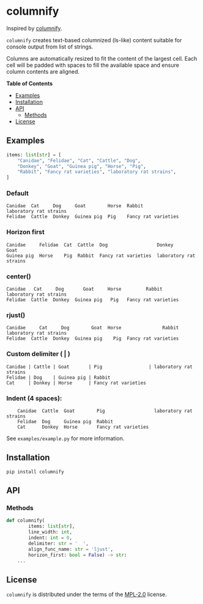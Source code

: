 # columnify

Inspired by [columnify](https://github.com/timoxley/columnify).

`columnify` creates text-based columnized (ls-like) content suitable for console output from list of strings.

Columns are automatically resized to fit the content of the largest cell. Each cell will be padded with spaces to fill the available space and ensure column contents are aligned.

**Table of Contents**

- [Examples](#examples)
- [Installation](#installation)
- [API](#api)
  - [Methods](#methods)
- [License](#license)

## Examples

```py
items: list[str] = [
    "Canidae", "Felidae", "Cat", "Cattle", "Dog",
    "Donkey", "Goat", "Guinea pig", "Horse", "Pig",
    "Rabbit", "Fancy rat varieties", "laboratory rat strains",
]
```

### Default

```text
Canidae  Cat     Dog     Goat        Horse  Rabbit               laboratory rat strains
Felidae  Cattle  Donkey  Guinea pig  Pig    Fancy rat varieties
```

### Horizon first

```text
Canidae     Felidae  Cat  Cattle  Dog                  Donkey                  Goat
Guinea pig  Horse    Pig  Rabbit  Fancy rat varieties  laboratory rat strains
```

### center()

```text
Canidae   Cat     Dog       Goat     Horse         Rabbit        laboratory rat strains
Felidae  Cattle  Donkey  Guinea pig   Pig   Fancy rat varieties
```

### rjust()

```text
Canidae     Cat     Dog        Goat  Horse               Rabbit  laboratory rat strains
Felidae  Cattle  Donkey  Guinea pig    Pig  Fancy rat varieties
```

### Custom delimiter ( | )

```text
Canidae | Cattle | Goat       | Pig                 | laboratory rat strains
Felidae | Dog    | Guinea pig | Rabbit
Cat     | Donkey | Horse      | Fancy rat varieties
```

### Indent (4 spaces):

```text
    Canidae  Cattle  Goat        Pig                  laboratory rat strains
    Felidae  Dog     Guinea pig  Rabbit
    Cat      Donkey  Horse       Fancy rat varieties
```

See `examples/example.py` for more information.

## Installation

```console
pip install columnify
```

## API

### Methods

```py
def columnify(
        items: list[str],
        line_width: int,
        indent: int = 0,
        delimiter: str = '  ',
        align_func_name: str = 'ljust',
        horizon_first: bool = False) -> str:
    ...
```

## License

`columnify` is distributed under the terms of the [MPL-2.0](https://spdx.org/licenses/MPL-2.0.html) license.
